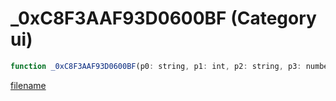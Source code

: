 # _0xC8F3AAF93D0600BF (Category ui)

```js
function _0xC8F3AAF93D0600BF(p0: string, p1: int, p2: string, p3: number): number
```

[filename](_0xC8F3AAF93D0600BF_m.md ':include')